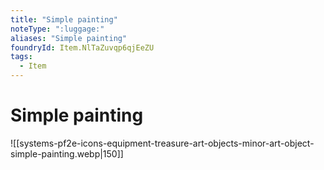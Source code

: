 ```yaml
---
title: "Simple painting"
noteType: ":luggage:"
aliases: "Simple painting"
foundryId: Item.NlTaZuvqp6qjEeZU
tags:
  - Item
---
```


# Simple painting
![[systems-pf2e-icons-equipment-treasure-art-objects-minor-art-object-simple-painting.webp|150]]
